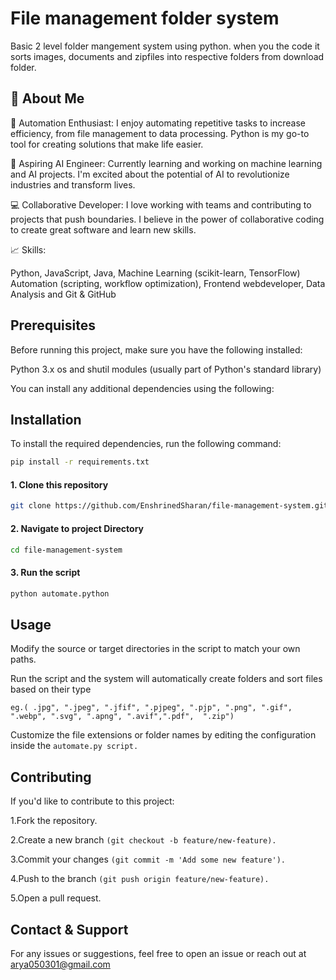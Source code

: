 
# File management folder system

Basic 2 level folder mangement system using python. when you the code it sorts images, documents and zipfiles into respective folders from download folder.


## 🚀 About Me
🔧 Automation Enthusiast: I enjoy automating repetitive tasks to increase efficiency, from file management to data processing. Python is my go-to tool for creating solutions that make life easier.

🤖 Aspiring AI Engineer: Currently learning and working on machine learning and AI projects. I'm excited about the potential of AI to revolutionize industries and transform lives.

💻 Collaborative Developer: I love working with teams and contributing to projects that push boundaries. I believe in the power of collaborative coding to create great software and learn new skills.

📈 Skills:

Python, JavaScript, Java,
Machine Learning (scikit-learn, TensorFlow)
Automation (scripting, workflow optimization),
Frontend webdeveloper,
Data Analysis and
Git & GitHub


## Prerequisites

Before running this project, make sure you have the following installed:

Python 3.x
os and shutil modules (usually part of Python's standard library)

You can install any additional dependencies using the following:

## Installation

To install the required dependencies, run the following command:

```bash
pip install -r requirements.txt
  ```
 ####  1. Clone this repository
  ```bash
git clone https://github.com/EnshrinedSharan/file-management-system.git
```
 ####  2. Navigate to project Directory

 ```bash
 cd file-management-system
 ```
 #### 3. Run the script

 ```bash
 python automate.python
 ```
## Usage

Modify the source or target directories in the script to match your own paths.

Run the script and the system will automatically create folders and sort files based on their type
```
eg.( .jpg", ".jpeg", ".jfif", ".pjpeg", ".pjp", ".png", ".gif", ".webp", ".svg", ".apng", ".avif",".pdf",  ".zip")
```
Customize the file extensions or folder names by editing the configuration inside the ```automate.py script.```

## Contributing

If you'd like to contribute to this project:

1.Fork the repository.

2.Create a new branch ```(git checkout -b feature/new-feature).```

3.Commit your changes ```(git commit -m 'Add some new feature').```

4.Push to the branch ```(git push origin feature/new-feature).```

5.Open a pull request.

## Contact & Support
For any issues or suggestions, feel free to open an issue or reach out at arya050301@gmail.com